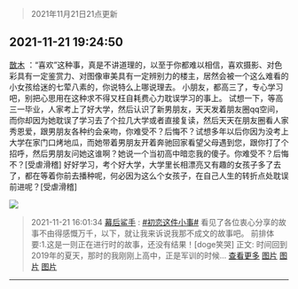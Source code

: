 > 2021年11月21日21点更新
<link rel="stylesheet" href="https://cdn.jsdelivr.net/gh/taotie6/sampleJSON@main/css/photo_show.css">
<meta name="referrer" content="no-referrer" />


 ## 2021-11-21 19:24:50 

 [㪚木](https://www.coolapk.com/feed/31624282?shareKey=MTM1MmVjY2E2NDQ4NjE5YTQ0Yjc~) ：“喜欢”这种事，真是不讲道理的，以至于你都难以相信，喜欢摄影、对色彩具有一定鉴赏力、对图像审美具有一定辨别力的楼主，居然会被一个这么难看的小女孩给迷的七荤八素的，你说特么上哪说理去。
小朋友，都高三了，专心学习吧，别把心思用在这种求不得又枉自耗费心力耽误学习的事上。
试想一下<!--break-->，等高三一毕业，人家考上了好大学，然后认识了新男朋友，天天发着朋友圈qq空间，而你却因为她耽误了学习去了个拉几大学或者直接复读，然后天天在朋友圈看人家秀恩爱，跟男朋友各种约会亲吻，你难受不？后悔不？试想多年以后你因为没考上大学在家门口烤地瓜，而她带着男朋友开着奔驰回家看望父母遇到您，跟你打了个招呼，然后男朋友问她这谁啊？她说一个当初高中暗恋我的傻子。你难受不？后悔不？[受虐滑稽]
好好学习，考个好大学，大学里长相漂亮又有趣的女孩子多了去了，都在等着你前去播种呢，何必因为这么个女孩子，在自己人生的转折点处耽误前进呢？[受虐滑稽] 

<div class="album">
<img class="img-item" src="http://image.coolapk.com/feed/2021/1121/19/1081091_c45e2f7c_3888_6349_94@1080x1275.jpeg" />
</div>

> 2021-11-21 16:01:34 
> [幕后鲨手](https://www.coolapk.com/feed/31620255?shareKey=OGRiYzc0YTk2N2RlNjE5YTQ0Yjc~) : <a class="feed-link-tag" href="/t/初恋这件小事?type=12">#初恋这件小事#</a>  看见了各位衷心分享的故事不由得感慨万千，以下，就让我来诉说我那不成文的故事吧。 前排体要:1.这是一则正在进行时的故事，还没有结果！[doge笑哭]  正文:  时间回到2019年的夏天，那时的我刚刚上高中，正是军训的时候... <a href="">查看更多</a> 
[图片](http://image.coolapk.com/feed/2021/1121/16/3227560_d50b347d_1652_2703_752@1080x1440.jpeg)
[图片](http://image.coolapk.com/feed/2021/1121/16/3227560_7f77a304_1652_2707_745@948x3130.jpeg)
[图片](http://image.coolapk.com/feed/2021/1121/16/3227560_2918f9d6_1652_2715_949@720x13700.jpeg)

 ------- 

